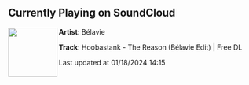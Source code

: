 ## Currently Playing on SoundCloud

[<img align="left" width="100" src="https://i1.sndcdn.com/artworks-q0r006pk8VJrxzS3-YRwzHg-t500x500.jpg">](https://soundcloud.com/belavie/the-reason?in=saxurn/sets/cmittka-b)

**Artist**: Bélavie 

**Track**: Hoobastank - The Reason (Bélavie Edit) | Free DL

Last updated at 01/18/2024 14:15
